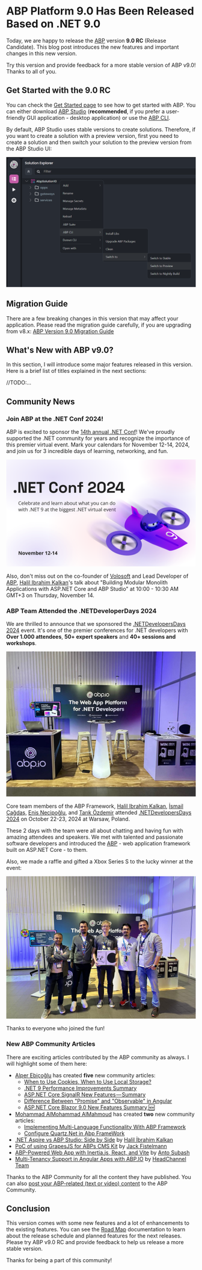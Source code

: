 # ABP Platform 9.0 Has Been Released Based on .NET 9.0

Today, we are happy to release the [ABP](https://abp.io/) version **9.0 RC** (Release Candidate). This blog post introduces the new features and important changes in this new version.

Try this version and provide feedback for a more stable version of ABP v9.0! Thanks to all of you.

## Get Started with the 9.0 RC

You can check the [Get Started page](https://abp.io/get-started) to see how to get started with ABP. You can either download [ABP Studio](https://abp.io/get-started#abp-studio-tab) (**recommended**, if you prefer a user-friendly GUI application - desktop application) or use the [ABP CLI](https://abp.io/docs/latest/cli).

By default, ABP Studio uses stable versions to create solutions. Therefore, if you want to create a solution with a preview version, first you need to create a solution and then switch your solution to the preview version from the ABP Studio UI:

![](studio-switch-to-preview.png)

## Migration Guide

There are a few breaking changes in this version that may affect your application. Please read the migration guide carefully, if you are upgrading from v8.x: [ABP Version 9.0 Migration Guide](https://abp.io/docs/9.0/release-info/migration-guides/abp-9-0)

## What's New with ABP v9.0?

In this section, I will introduce some major features released in this version.
Here is a brief list of titles explained in the next sections:

//TODO:...

## Community News

### Join ABP at the .NET Conf 2024!

ABP is excited to sponsor the [14th annual .NET Conf](https://www.dotnetconf.net/)! We've proudly supported the .NET community for years and recognize the importance of this premier virtual event. Mark your calendars for November 12-14, 2024, and join us for 3 incredible days of learning, networking, and fun. 

![](dotnet-conf-2024.png)

Also, don't miss out on the co-founder of [Volosoft](https://volosoft.com/) and Lead Developer of [ABP](https://abp.io/), [Halil Ibrahim Kalkan](https://x.com/hibrahimkalkan)'s talk about "Building Modular Monolith Applications with ASP.NET Core and ABP Studio" at 10:00 - 10:30 AM GMT+3 on Thursday, November 14.

### ABP Team Attended the .NETDeveloperDays 2024

We are thrilled to announce that we sponsored the [.NETDevelopersDays 2024](https://developerdays.eu/warsaw/) event. It's one of the premier conferences for .NET developers with **Over 1.000 attendees**, **50+ expert speakers** and **40+ sessions and workshops**.

![](dotnet-developer-days-2024.jpg)

Core team members of the ABP Framework, [Halil Ibrahim Kalkan](https://twitter.com/hibrahimkalkan), [İsmail Çağdaş](https://x.com/ismcagdas), [Enis Necipoğlu](https://x.com/EnisNecipoglu), and [Tarık Özdemir](https://x.com/mtozdemir) attended [.NETDevelopersDays 2024](https://developerdays.eu/warsaw/) on October 22-23, 2024 at Warsaw, Poland.

These 2 days with the team were all about chatting and having fun with amazing attendees and speakers. We met with talented and passionate software developers and introduced the [ABP](https://github.com/abpframework/abp) - web application framework built on ASP.NET Core - to them.

Also, we made a raffle and gifted a Xbox Series S to the lucky winner at the event: 

![](abp-team-raffle.jpg)

Thanks to everyone who joined the fun!

### New ABP Community Articles

There are exciting articles contributed by the ABP community as always. I will highlight some of them here:

* [Alper Ebiçoğlu](https://twitter.com/alperebicoglu) has created **five** new community articles:
    * [When to Use Cookies, When to Use Local Storage?](https://abp.io/community/articles/when-to-use-cookies-when-to-use-local-storage-uexsjunf)
    * [.NET 9 Performance Improvements Summary](https://abp.io/community/articles/.net-9-performance-improvements-summary-gmww3gl8)
    * [ASP.NET Core SignalR New Features — Summary](https://abp.io/community/articles/asp.net-core-signalr-new-features-summary-kcydtdgq)
    * [Difference Between "Promise" and "Observable" in Angular](https://abp.io/community/articles/difference-between-promise-and-observable-in-angular-bxv97pkc)
    * [ASP.NET Core Blazor 9.0 New Features Summary 🆕](https://abp.io/community/articles/asp.net-core-blazor-9.0-new-features-summary--x0fovych)
* [Mohammad AlMohammad AlMahmoud](https://abp.io/community/members/Mohammad97Dev) has created **two** new community articles:
    * [Implementing Multi-Language Functionality With ABP Framework](https://abp.io/community/articles/implementing-multilanguage-functionality-with-abp-framework-loq7kfx4)
    * [Configure Quartz.Net in Abp FrameWork](https://abp.io/community/articles/configure-quartz.net-in-abp-framework-3bveq4y1)
* [.NET Aspire vs ABP Studio: Side by Side](https://abp.io/community/articles/.net-aspire-vs-abp-studio-side-by-side-t1c73d1l) by [Halil İbrahim Kalkan](https://twitter.com/hibrahimkalkan)
* [PoC of using GrapesJS for ABPs CMS Kit](https://abp.io/community/articles/poc-of-using-grapesjs-for-abps-cms-kit-1rmv4q41) by [Jack Fistelmann](https://abp.io/community/members/jfistelmann)
* [ABP-Powered Web App with Inertia.js, React, and Vite](https://abp.io/community/articles/abppowered-web-app-with-inertia.js-react-and-vite-j7cccvad) by [Anto Subash](https://antosubash.com/)
* [Multi-Tenancy Support in Angular Apps with ABP.IO](https://abp.io/community/articles/multitenancy-support-in-angular-apps-with-abp.io-lw9l36c5) by [HeadChannel Team](https://headchannel.co.uk/)

Thanks to the ABP Community for all the content they have published. You can also [post your ABP-related (text or video) content](https://abp.io/community/posts/submit) to the ABP Community.

## Conclusion

This version comes with some new features and a lot of enhancements to the existing features. You can see the [Road Map](https://abp.io/docs/9.0/release-info/road-map) documentation to learn about the release schedule and planned features for the next releases. Please try ABP v9.0 RC and provide feedback to help us release a more stable version.

Thanks for being a part of this community!